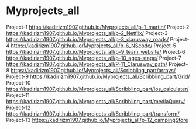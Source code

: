 # Myprojects_all
Project-1
https://kadirizm1907.github.io/Myprojects_all/p-1_martin/
Project-2
https://kadirizm1907.github.io/Myprojects_all/p-2_Netflix/
Project-3
https://kadirizm1907.github.io/Myprojects_all/p-3_clarusway_roads/
Project-4
https://kadirizm1907.github.io/Myprojects_all/p-6_NScode/
Project-5
https://kadirizm1907.github.io/Myprojects_all/p-9_team_website/
Project-6
https://kadirizm1907.github.io/Myprojects_all/p-10_ages-stage/
Project-7
https://kadirizm1907.github.io/Myprojects_all/P-11_Clarusway_path/
Project-8
https://kadirizm1907.github.io/Myprojects_all/Scribbling_part/arrays/
Project-9
https://kadirizm1907.github.io/Myprojects_all/Scribbling_part/Grid/
Project-10
https://kadirizm1907.github.io/Myprojects_all/Scribbling_part/ios_calculater/
Project-11
https://kadirizm1907.github.io/Myprojects_all/Scribbling_part/mediaQuery/
Project-12
https://kadirizm1907.github.io/Myprojects_all/Scribbling_part/transform/
Project-13
 https://kadirizm1907.github.io/Myprojects_all/p-12_campingStore
